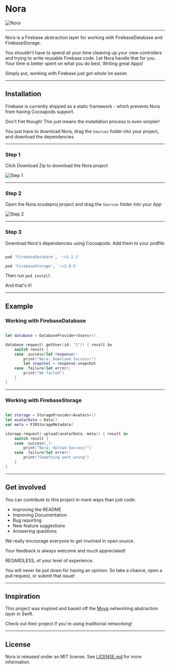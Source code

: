 # Nora

![Nora](https://github.com/SD10/Nora/blob/master/Screenshots/NoraBanner.png)

---

Nora is a Firebase abstraction layer for working with FirebaseDatabase and FirebaseStorage.

You shouldn't have to spend all your time cleaning up your view controllers and trying to write reusable Firebase code. 
Let Nora handle that for you. Your time is better spent on what you do best. Writing great Apps!

Simply put, working with Firebase just got whole lot easier.

---

## Installation

Firebase is currently shipped as a static framework - which prevents Nora from having Cocoapods support.

Don't fret though! This just means the installation process is even simpler!

You just have to download Nora, drag the `Sources` folder into your project, and download the dependencies.

---

### Step 1

Click Download Zip to download the Nora project

![Step 1](https://github.com/SD10/Nora/blob/master/Screenshots/Screen%20Shot%202017-04-05%20at%204.07.48%20AM.png)

---

### Step 2

Open the Nora.xcodeproj project and drag the `Sources` folder into your App

![Step 2](https://github.com/SD10/Nora/blob/master/Screenshots/Screen%20Shot%202017-04-05%20at%204.10.29%20AM.png)

---

### Step 3

Download Nora's dependencies using Cocoapods. Add them to your podfile

```rb

pod 'FirebaseDatabase', '~>3.1.1'

pod 'FirebaseStorage', '~>1.0.5'

```

Then run `pod install`

And that's it!

---

## Example

### Working with FirebaseDatabase

```swift

let database = DatabaseProvider<Users>()

database.request(.getUser(id: "1")) { result in
	switch result {
	case .success(let response):
		print("Nora: Download Success!")
		let snapshot = response.snapshot
	case .failure(let error):
		print("We failed")
	}
}

```

---

### Working with FirebaseStorage

```swift

let storage = StorageProvider<Avatars>()
let avatarData = Data()
var meta = FIRStorageMetadata?

storage.request(.upload(avatarData, meta)) { result in 
	switch result {
	case .success(_):
		print("Nora: Upload Success!")
	case .failure(let error):
		print("Something went wrong")
	}
}

```

---

## Get involved

You can contribute to this project in more ways than just code:

- Improving the README
- Improving Documentation
- Bug reporting
- New feature suggestions
- Answering questions

We really encourage everyone to get involved in open source. 

Your feedback is always welcome and much appreciated!

REGARDLESS, of your level of experience.

You will never be put down for having an opinion. So take a chance, open a pull request, or submit that issue!

---

## Inspiration

This project was inspired and based off the [Moya](https://github.com/Moya/Moya) networking abstraction layer in Swift.

Check out their project if you're using traditional networking!

---

## License

Nora is released under an MIT license. See [LICENSE.md](https://github.com/SD10/Nora/blob/master/LICENSE.md) for more information.









